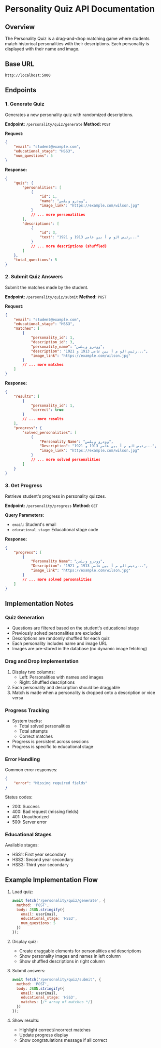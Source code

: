 # Personality Quiz API Documentation

## Overview
The Personality Quiz is a drag-and-drop matching game where students match historical personalities with their descriptions. Each personality is displayed with their name and image.

## Base URL
```
http://localhost:5000
```

## Endpoints

### 1. Generate Quiz
Generates a new personality quiz with randomized descriptions.

**Endpoint:** `/personality/quiz/generate`
**Method:** `POST`

**Request:**
```json
{
    "email": "student@example.com",
    "educational_stage": "HSS3",
    "num_questions": 5
}
```

**Response:**
```json
{
    "quiz": {
        "personalities": [
            {
                "id": 1,
                "name": "وودرو ويلسن",
                "image_link": "https://example.com/wilson.jpg"
            }
            // ... more personalities
        ],
        "descriptions": [
            {
                "id": 3,
                "text": "رئيس الو م أ بين عامي 1913 و 1921..."
            }
            // ... more descriptions (shuffled)
        ]
    },
    "total_questions": 5
}
```

### 2. Submit Quiz Answers
Submit the matches made by the student.

**Endpoint:** `/personality/quiz/submit`
**Method:** `POST`

**Request:**
```json
{
    "email": "student@example.com",
    "educational_stage": "HSS3",
    "matches": [
        {
            "personality_id": 1,
            "description_id": 3,
            "personality_name": "وودرو ويلسن",
            "description": "رئيس الو م أ بين عامي 1913 و 1921...",
            "image_link": "https://example.com/wilson.jpg"
        }
        // ... more matches
    ]
}
```

**Response:**
```json
{
    "results": [
        {
            "personality_id": 1,
            "correct": true
        }
        // ... more results
    ],
    "progress": {
        "solved_personalities": [
            {
                "Personality Name": "وودرو ويلسن",
                "Description": "رئيس الو م أ بين عامي 1913 و 1921...",
                "image_link": "https://example.com/wilson.jpg"
            }
            // ... more solved personalities
        ]
    }
}
```

### 3. Get Progress
Retrieve student's progress in personality quizzes.

**Endpoint:** `/personality/progress`
**Method:** `GET`

**Query Parameters:**
- `email`: Student's email
- `educational_stage`: Educational stage code

**Response:**
```json
{
    "progress": [
        {
            "Personality Name": "وودرو ويلسن",
            "Description": "رئيس الو م أ بين عامي 1913 و 1921...",
            "image_link": "https://example.com/wilson.jpg"
        }
        // ... more solved personalities
    ]
}
```

## Implementation Notes

### Quiz Generation
- Questions are filtered based on the student's educational stage
- Previously solved personalities are excluded
- Descriptions are randomly shuffled for each quiz
- Each personality includes name and image URL
- Images are pre-stored in the database (no dynamic image fetching)

### Drag and Drop Implementation
1. Display two columns:
   - Left: Personalities with names and images
   - Right: Shuffled descriptions
2. Each personality and description should be draggable
3. Match is made when a personality is dropped onto a description or vice versa

### Progress Tracking
- System tracks:
  - Total solved personalities
  - Total attempts
  - Correct matches
- Progress is persistent across sessions
- Progress is specific to educational stage

### Error Handling
Common error responses:
```json
{
    "error": "Missing required fields"
}
```
Status codes:
- 200: Success
- 400: Bad request (missing fields)
- 401: Unauthorized
- 500: Server error

### Educational Stages
Available stages:
- HSS1: First year secondary
- HSS2: Second year secondary
- HSS3: Third year secondary

## Example Implementation Flow
1. Load quiz:
   ```javascript
   await fetch('/personality/quiz/generate', {
     method: 'POST',
     body: JSON.stringify({
       email: userEmail,
       educational_stage: 'HSS3',
       num_questions: 5
     })
   });
   ```

2. Display quiz:
   - Create draggable elements for personalities and descriptions
   - Show personality images and names in left column
   - Show shuffled descriptions in right column

3. Submit answers:
   ```javascript
   await fetch('/personality/quiz/submit', {
     method: 'POST',
     body: JSON.stringify({
       email: userEmail,
       educational_stage: 'HSS3',
       matches: [/* array of matches */]
     })
   });
   ```

4. Show results:
   - Highlight correct/incorrect matches
   - Update progress display
   - Show congratulations message if all correct